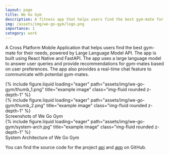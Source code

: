 ```yaml
---
layout: page
title: We Go Gym
description: A fitness app that helps users find the best gym-mate for their needs, powered by Large Language Models.
img: /assets/img/we-go-gym/logo.png
importance: 1
category: work
---
```


A Cross Platform Mobile Application that helps users find the best gym-mate for their needs, powered by Large Language Model API. The app is built using React Native and FastAPI. The app uses a large language model to answer user queries and provide recommendations for gym-mates based on user preferences. The app also provides a real-time chat feature to communicate with potential gym-mates.

<div class="row">
    <div class="col-sm mt-3 mt-md-0">
        {% include figure.liquid loading="eager" path="assets/img/we-go-gym/thumb_1.png" title="example image" class="img-fluid rounded z-depth-1" %}
    </div>
    <div class="col-sm mt-3 mt-md-0">
        {% include figure.liquid loading="eager" path="assets/img/we-go-gym/thumb_2.png" title="example image" class="img-fluid rounded z-depth-1" %}
    </div>
</div>
<div class="caption">
    Screenshots of We Go Gym
</div>
<div class="row">
    <div class="col-sm mt-3 mt-md-0">
        {% include figure.liquid loading="eager" path="assets/img/we-go-gym/system-arch.jpg" title="example image" class="img-fluid rounded z-depth-1" %}
    </div>
</div>
<div class="caption">
    System Architecture of We Go Gym
</div>

You can find the source code for the project [api](https://github.com/ColaboAI/WeGoGym-api) and [app](https://github.com/ColaboAI/WeGoGym-RN) on GitHub.
